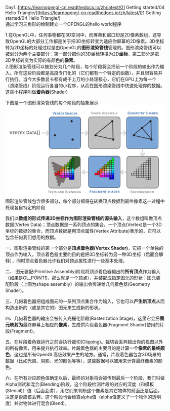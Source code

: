 Day1.:[https://learnopengl-cn.readthedocs.io/zh/latest/01 Getting started/04 Hello Triangle/](https://learnopengl-cn.readthedocs.io/zh/latest/01 Getting started/04 Hello Triangle/)  
通过学习三角形的绘制建立一个OPENGL的hello world程序

1.在OpenGL中，任何事物都在3D空间中，而屏幕和窗口却是2D像素数组，这导致OpenGL的大部分工作都是关于把3D坐标转变为适应你屏幕的2D像素。3D坐标转为2D坐标的处理过程是由OpenGL的**图形渲染管线**管理的。图形渲染管线可以被划分为两个主要部分：第一部分把你的3D坐标转换为2D**坐标**，第二部分是把2D坐标转变为实际的有颜色的**像素**。  
2.图形渲染管线可以被划分为几个阶段，每个阶段将会把前一个阶段的输出作为输入。所有这些阶段都是高度专门化的（它们都有一个特定的函数），并且很容易并行执行。当今大多数显卡都有成千上万的小处理核心，它们在GPU上为每一个（渲染管线）阶段运行各自的小程序，从而在图形渲染管线中快速处理你的数据。这些小程序叫做**着色器**\(Shader\)

下图是一个图形渲染管线的每个阶段的抽象展示  
![](/assets/pipeline.png)  
图形渲染管线包含很多部分，每个部分都将在转换顶点数据到最终像素这一过程中处理各自特定的阶段

我们以**数组的形式传递3D坐标作为图形渲染管线的源头输入**，这个数组叫做顶点数据\(Vertex Data\)；顶点数据是一系列顶点的集合。一个顶点\(Vertex\)是一个3D坐标的数据的集合。而顶点数据是用顶点属性\(Vertex Attribute\)表示的，它可以包含任何我们想用的数据。

一、图形渲染管线的第一个部分是**顶点着色器\(Vertex Shader\)**，它把一个单独的顶点作为输入。顶点着色器主要的目的是把3D坐标转为另一种3D坐标（后面会解释），同时顶点着色器允许我们对顶点属性进行一些基本处理。

二、  图元装配\(Primitive Assembly\)阶段将顶点着色器输出的**所有顶点**作为输入（如果是GL\_POINTS，那么就是一个顶点），并装配成指定图元的形状；图元装配阶段（上图为shape assembly）的输出会传递给几何着色器\(Geometry Shader\)。

三、几何着色器把组成图元的一系列顶点集合作为输入，它也可以**产生新顶点**从而构造出新的（或是其它的）图元来生成新的形状。

四、几何着色器的输出会被传入光栅化阶段\(Rasterization Stage\)，这里它会把**图元映射为**最终屏幕上相应的**像素**，生成供片段着色器\(Fragment Shader\)使用的片段\(Fragment\)。

五、在片段着色器运行之前会执行裁切\(Clipping\)。裁切会丢弃超出你的视图以外的所有像素，用来提升执行效率。片段着色器的主要目的是计算**一个像素的最终颜色**，这也是所有OpenGL高级效果产生的地方。通常，片段着色器包含3D场景的数据（比如光照、阴影、光的颜色等等），这些数据可以被用来计算最终像素的颜色。

六、在所有对应颜色值确定以后，最终的对象将会被传到最后一个阶段，我们叫做Alpha测试和混合\(Blending\)阶段。这个阶段检测片段的对应的深度（和模板\(Stencil\)）值（后面会讲），用它们来判断这个像素是其它物体的前面还是后面，决定是否应该丢弃。这个阶段也会检查alpha值（alpha值定义了一个物体的透明度）并对物体进行混合\(Blend\)。

